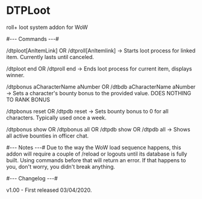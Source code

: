 # DTPLoot
roll+ loot system addon for WoW

#--- Commands ---#

/dtploot[AnItemLink] OR /dtproll[AnItemlink]
        -> Starts loot process for linked item. Currently lasts until canceled.

/dtploot end OR /dtproll end
        -> Ends loot process for current item, displays winner.

/dtpbonus aCharacterName aNumber OR /dtbdb aCharacterName aNumber
        -> Sets a character's bounty bonus to the provided value.
                DOES NOTHING TO RANK BONUS

/dtpbonus reset OR /dtpdb reset
        -> Sets bounty bonus to 0 for all characters.
        Typically used once a week.

/dtpbonus show OR /dtpbonus all OR /dtpdb show OR /dtpdb all
        -> Shows all active bounties in officer chat.

#--- Notes ---#
Due to the way the WoW load sequence happens, this addon will require a couple of /reload or logouts until its database is fully built.
Using commands before that will return an error. If that happens to you, don't worry, you didn't break anything.


#--- Changelog ---#

v1.00 - First released 03/04/2020.
